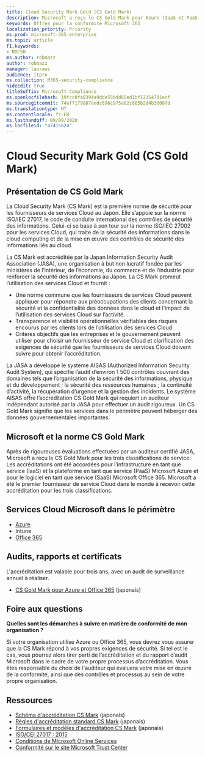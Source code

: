 ```yaml
---
title: Cloud Security Mark Gold (CS Gold Mark)
description: Microsoft a reçu le CS Gold Mark pour Azure (IaaS et PaaS) et Office 365 (SaaS) au Japon.
keywords: Offres pour la conformité Microsoft 365
localization_priority: Priority
ms.prod: microsoft-365-enterprise
ms.topic: article
f1.keywords:
- NOCSH
ms.author: robmazz
author: robmazz
manager: laurawi
audience: itpro
ms.collection: M365-security-compliance
hideEdit: true
titleSuffix: Microsoft Compliance
ms.openlocfilehash: 19fcc8fa8394a9dde55bdd65ed1bf12354701ecf
ms.sourcegitcommit: 74ef7179887eedc696c975a82c865b2d4b3808fd
ms.translationtype: HT
ms.contentlocale: fr-FR
ms.lasthandoff: 09/09/2020
ms.locfileid: "47415624"
---
```

# <a name="cloud-security-mark-gold-cs-gold-mark"></a>Cloud Security Mark Gold (CS Gold Mark)

## <a name="cs-gold-mark-overview"></a>Présentation de CS Gold Mark

La Cloud Security Mark (CS Mark) est la première norme de sécurité pour les fournisseurs de services Cloud au Japon. Elle s’appuie sur la norme ISO/IEC 27017, le code de conduite international des contrôles de sécurité des informations. Celui-ci se base à son tour sur la norme ISO/IEC 27002 pour les services Cloud, qui traite de la sécurité des informations dans le cloud computing et de la mise en œuvre des contrôles de sécurité des informations liés au cloud.

La CS Mark est accréditée par la Japan Information Security Audit Association (JASA), une organisation à but non lucratif fondée par les ministères de l’intérieur, de l’économie, du commerce et de l’industrie pour renforcer la sécurité des informations au Japon. La CS Mark promeut l’utilisation des services Cloud et fournit :

- Une norme commune que les fournisseurs de services Cloud peuvent appliquer pour répondre aux préoccupations des clients concernant la sécurité et la confidentialité des données dans le cloud et l’impact de l’utilisation des services Cloud sur l’activité.
- Transparence et visibilité opérationnelles vérifiables des risques encourus par les clients lors de l’utilisation des services Cloud.
- Critères objectifs que les entreprises et le gouvernement peuvent utiliser pour choisir un fournisseur de service Cloud et clarification des exigences de sécurité que les fournisseurs de services Cloud doivent suivre pour obtenir l’accréditation.

La JASA a développé le système AISAS (Authorized Information Security Audit System), qui spécifie l’audit d’environ 1 500 contrôles couvrant des domaines tels que l’organisation de la sécurité des informations, physique et du développement ; la sécurité des ressources humaines ; la continuité d’activité, la récupération d’urgence et la gestion des incidents. Le système AISAS offre l’accréditation CS Gold Mark qui requiert un auditeur indépendant autorisé par la JASA pour effectuer un audit rigoureux. Un CS Gold Mark signifie que les services dans le périmètre peuvent héberger des données gouvernementales importantes.

## <a name="microsoft-and-cs-gold-mark"></a>Microsoft et la norme CS Gold Mark

Après de rigoureuses évaluations effectuées par un auditeur certifié JASA, Microsoft a reçu le CS Gold Mark pour les trois classifications de service. Les accréditations ont été accordées pour l’infrastructure en tant que service (IaaS) et la plateforme en tant que service (PaaS) Microsoft Azure et pour le logiciel en tant que service (SaaS) Microsoft Office 365. Microsoft a été le premier fournisseur de service Cloud dans le monde à recevoir cette accréditation pour les trois classifications.

## <a name="microsoft-in-scope-cloud-services"></a>Services Cloud Microsoft dans le périmètre

- [Azure](https://aka.ms/AzureCompliance)
- Intune
- [Office 365](https://go.microsoft.com/fwlink/p/?LinkID=2077751)

## <a name="audits-reports-and-certificates"></a>Audits, rapports et certificats

L'accréditation est valable pour trois ans, avec un audit de surveillance annuel à réaliser.

- [CS Gold Mark pour Azure et Office 365](https://jcispa.jasa.jp/cs_mark_co/cs_gold_mark_co/) (japonais)

## <a name="frequently-asked-questions"></a>Foire aux questions

**Quelles sont les démarches à suivre en matière de conformité de mon organisation ?**

Si votre organisation utilise Azure ou Office 365, vous devrez vous assurer que la CS Mark répond à vos propres exigences de sécurité. Si tel est le cas, vous pourrez alors tirer parti de l’accréditation et du rapport d’audit Microsoft dans le cadre de votre propre processus d’accréditation. Vous êtes responsable du choix de l'auditeur qui évaluera votre mise en œuvre de la conformité, ainsi que des contrôles et processus au sein de votre propre organisation.

## <a name="resources"></a>Ressources

- [Schéma d'accréditation CS Mark](https://jcispa.jasa.jp/cloud_security/) (japonais)
- [Règles d'accréditation standard CS Mark](https://jcispa.jasa.jp/cloud_security/jcispa_regulation/) (japonais)
- [Formulaires et modèles d'accréditation CS Mark](https://jcispa.jasa.jp/cloud_security/jcispa_regulation_form/) (japonais)
- [ISO/CEI 27017 : 2015](https://www.iso.org/iso/home/store/catalogue_tc/catalogue_detail.htm?csnumber=43757)
- [Conditions de Microsoft Online Services](https://aka.ms/Online-Services-Terms)
- [Conformité sur le site Microsoft Trust Center](https://www.microsoft.com/trust-center/compliance/compliance-overview)
